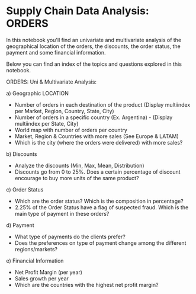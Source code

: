 # Supply Chain Data Analysis: ORDERS

In this notebook you'll find an univariate and multivariate analysis of the geographical location of the orders, the
discounts, the order status, the payment and some financial information.

Below you can find an index of the topics and questions explored in this notebook.

ORDERS: Uni & Multivariate Analysis:

a) Geographic LOCATION
- Number of orders in each destination of the product (Display multiindex per Market, Region, Country, State, City)
- Number of orders in a specific country (Ex. Argentina) - (Display multiindex per State, City)
- World map with number of orders per country
- Market, Region & Countries with more sales (See Europe & LATAM)		
- Which is the city (where the orders were delivered) with more sales?

b) Discounts
- Analyze the discounts (Min, Max, Mean, Distribution)
- Discounts go from 0 to 25%. Does a certain percentage of discount encourage to buy more units of the same product?

c) Order Status
- Which are the order status? Which is the composition in percentage?
- 2.25% of the Order Status have a flag of suspected fraud. Which is the main type of payment in these orders?

d) Payment
- What type of payments do the clients prefer?
- Does the preferences on type of payment change among the different regions/markets?

e) Financial Information
- Net Profit Margin (per year)
- Sales growth per year
- Which are the countries with the highest net profit margin?